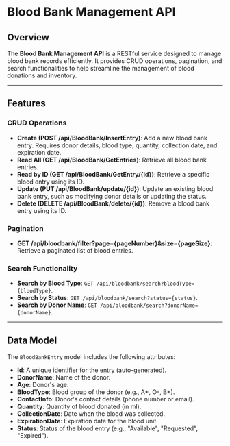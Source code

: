 # Blood Bank Management API

## Overview
The **Blood Bank Management API** is a RESTful service designed to manage blood bank records efficiently. It provides CRUD operations, pagination, and search functionalities to help streamline the management of blood donations and inventory.

---

## Features

### CRUD Operations
- **Create (POST /api/BloodBank/InsertEntry)**: Add a new blood bank entry. Requires donor details, blood type, quantity, collection date, and expiration date.
- **Read All (GET /api/BloodBank/GetEntries)**: Retrieve all blood bank entries.
- **Read by ID (GET /api/BloodBank/GetEntry/{id})**: Retrieve a specific blood entry using its ID.
- **Update (PUT /api/BloodBank/update/{id})**: Update an existing blood bank entry, such as modifying donor details or updating the status.
- **Delete (DELETE /api/BloodBank/delete/{id})**: Remove a blood bank entry using its ID.

### Pagination
- **GET /api/bloodbank/filter?page={pageNumber}&size={pageSize}**: Retrieve a paginated list of blood entries.

### Search Functionality
- **Search by Blood Type**: `GET /api/bloodbank/search?bloodType={bloodType}`.
- **Search by Status**: `GET /api/bloodbank/search?status={status}`.
- **Search by Donor Name**: `GET /api/bloodbank/search?donorName={donorName}`.

---

## Data Model
The `BloodBankEntry` model includes the following attributes:
- **Id**: A unique identifier for the entry (auto-generated).
- **DonorName**: Name of the donor.
- **Age**: Donor's age.
- **BloodType**: Blood group of the donor (e.g., A+, O-, B+).
- **ContactInfo**: Donor's contact details (phone number or email).
- **Quantity**: Quantity of blood donated (in ml).
- **CollectionDate**: Date when the blood was collected.
- **ExpirationDate**: Expiration date for the blood unit.
- **Status**: Status of the blood entry (e.g., "Available", "Requested", "Expired").


